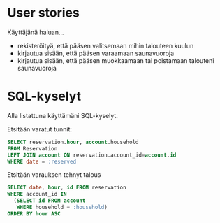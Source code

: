 # User stories

Käyttäjänä haluan...
  * rekisteröityä, että pääsen valitsemaan mihin talouteen kuulun
  * kirjautua sisään, että pääsen varaamaan saunavuoroja
  * kirjautua sisään, että pääsen muokkaamaan tai poistamaan talouteni saunavuoroja

# SQL-kyselyt

Alla listattuna käyttämäni SQL-kyselyt. 


Etsitään varatut tunnit:
```sql
SELECT reservation.hour, account.household
FROM Reservation
LEFT JOIN account ON reservation.account_id=account.id
WHERE date = :reserved
```

Etsitään varauksen tehnyt talous
```sql
SELECT date, hour, id FROM reservation
WHERE account_id IN
  (SELECT id FROM account
   WHERE household = :household)
ORDER BY hour ASC
```
